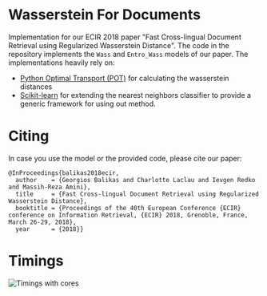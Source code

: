 # Wasserstein For Documents
Implementation for our ECIR 2018 paper "Fast Cross-lingual Document Retrieval using Regularized Wasserstein Distance".
The code in the repository implements the `Wass` and `Entro_Wass` models of our paper. 
The implementations heavily rely on: 
- [Python Optimal Transport (POT)](https://github.com/rflamary/POT) for calculating the wasserstein distances
- [Scikit-learn](http://scikit-learn.org/stable/)  for extending the nearest neighbors classifier to provide a generic framework for using out method.



# Citing
In case you use the model or the provided code, please cite our paper:
```
@InProceedings{balikas2018ecir,
  author    = {Georgios Balikas and Charlotte Laclau and Ievgen Redko and Massih-Reza Amini},
  title     = {Fast Cross-lingual Document Retrieval using Regularized Wasserstein Distance},
  booktitle = {Proceedings of the 40th European Conference {ECIR} conference on Information Retrieval, {ECIR} 2018, Grenoble, France, March 26-29, 2018},
  year      = {2018}}
```





# Timings
![Timings with cores](https://github.com/balikasg/WassersteinForDocuments/blob/master/timing.png)
